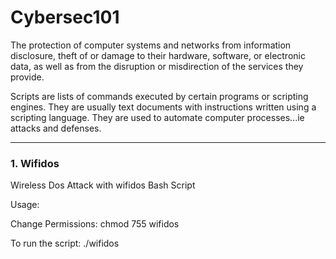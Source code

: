 # Cybersec101

The protection of computer systems and networks from information disclosure, theft of or damage to their hardware, software, or electronic data, as well as from the disruption or misdirection of the services they provide. 

Scripts are lists of commands executed by certain programs or scripting engines. They are usually text documents with instructions written using a scripting language. They are used to automate computer processes...ie attacks and defenses.

----------------------------------------------------------------------------------------------------------------------------------------------------------------------
### 1. Wifidos
Wireless Dos Attack with wifidos Bash Script

Usage:

Change Permissions: chmod 755 wifidos

To run the script: ./wifidos
